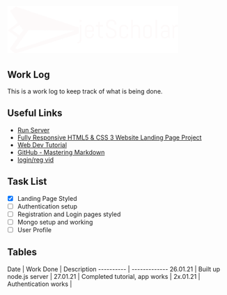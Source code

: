 # ![jetScholar Logo](./public/assets/jetScholar_logo.png)

## Work Log

This is a work log to keep track of what is being done.

## Useful Links

- [Run Server](http://localhost:8888)
- [Fully Responsive HTML5 & CSS 3 Website Landing Page Project](https://www.youtube.com/watch?v=6cFynufTAac)
- [Web Dev Tutorial](https://www.youtube.com/watch?v=-RCnNyD0L-s&t=159s)
- [GitHub - Mastering Markdown](https://guides.github.com/features/mastering-markdown/)
- [login/reg vid](https://www.youtube.com/watch?v=L5WWrGMsnpw)

## Task List

- [x] Landing Page Styled
- [ ] Authentication setup
- [ ] Registration and Login pages styled
- [ ] Mongo setup and working
- [ ] User Profile

## Tables

Date | Work Done | Description
---------- | -------------
26.01.21 | Built up node.js server |
27.01.21 | Completed tutorial, app works |
2x.01.21 | Authentication works |